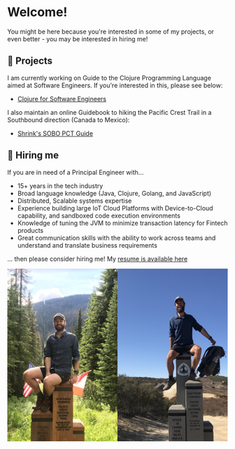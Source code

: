 # Welcome!

You might be here because you're interested in some of my projects, or even better - you may be interested in hiring me!

## 🐙 Projects

I am currently working on Guide to the Clojure Programming Language aimed at Software Engineers. If you're interested in this, please see below:

* [Clojure for Software Engineers](https://github.com/mattmorten/clojure-tutorial)

I also maintain an online Guidebook to hiking the Pacific Crest Trail in a Southbound direction (Canada to Mexico):

* [Shrink's SOBO PCT Guide](https://shrinks.guide)

## 🐧 Hiring me

If you are in need of a Principal Engineer with...

* 15+ years in the tech industry
* Broad language knowledge (Java, Clojure, Golang, and JavaScript)
* Distributed, Scalable systems expertise 
* Experience building large IoT Cloud Platforms with Device-to-Cloud capability, and sandboxed code execution environments
* Knowledge of tuning the JVM to minimize transaction latency for Fintech products
* Great communication skills with the ability to work across teams and understand and translate business requirements

... then please consider hiring me! My [resume is available here](https://github.com/mattmorten/start-here/blob/main/Matthew%20Morten%20Resume%20-%20March%202022.pdf)

![PCT 2019](pct.jpg)
